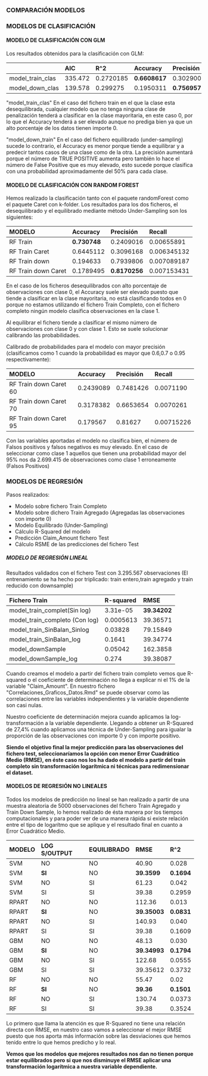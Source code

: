 ### COMPARACIÓN MODELOS

### MODELOS DE CLASIFICACIÓN

#### MODELO DE CLASIFICACIÓN CON GLM

Los resultados obtenidos para la clasificación con GLM:

<table style="width:104%;">
<colgroup>
<col width="29%" />
<col width="12%" />
<col width="13%" />
<col width="15%" />
<col width="16%" />
<col width="16%" />
</colgroup>
<thead>
<tr class="header">
<th align="left"></th>
<th align="left">AIC</th>
<th align="left">R^2</th>
<th align="left">Accuracy</th>
<th align="left">Precisión</th>
<th align="left">Recall</th>
</tr>
</thead>
<tbody>
<tr class="odd">
<td align="left">model_train_clas</td>
<td align="left">335.472</td>
<td align="left">0.2720185</td>
<td align="left"><strong>0.6608617</strong></td>
<td align="left">0.3029006</td>
<td align="left">0.006511096</td>
</tr>
<tr class="even">
<td align="left">model_down_clas</td>
<td align="left">139.578</td>
<td align="left">0.299275</td>
<td align="left">0.1950311</td>
<td align="left"><strong>0.7569576 </strong></td>
<td align="left">0.006766421</td>
</tr>
</tbody>
</table>

"model\_train\_clas" En el caso del fichero train en el que la clase
esta desequilibrada, cualquier modelo que no tenga ninguna clase de
penalización tenderá a clasificar en la clase mayoritaria, en este caso
0, por lo que el Accuracy tenderá a ser elevado aunque no prediga bien
ya que un alto porcentaje de los datos tienen importe 0.

"model\_down\_train" En el caso del fichero equilibrado (under-sampling)
sucede lo contrario, el Accuracy es menor porque tiende a equilibrar y a
predecir tantos casos de una clase como de la otra. La precisión
aumentará porque el número de TRUE POSITIVE aumenta pero también lo hace
el número de False Positive que es muy elevado, esto sucede porque
clasifica con una probabilidad aproximadamente del 50% para cada clase.

#### MODELO DE CLASIFICACIÓN CON RANDOM FOREST

Hemos realizado la clasificación tanto con el paquete randomForest como
el paquete Caret con k-folder. Los resultados para los dos ficheros, el
desequilibrado y el equilibrado mediante método Under-Sampling son los
siguientes:

<table>
<thead>
<tr class="header">
<th align="left">MODELO</th>
<th align="left">Accuracy</th>
<th align="left">Precisión</th>
<th align="left">Recall</th>
</tr>
</thead>
<tbody>
<tr class="odd">
<td align="left">RF Train</td>
<td align="left"><strong>0.730748</strong></td>
<td align="left">0.2409016</td>
<td align="left">0.00655891</td>
</tr>
<tr class="even">
<td align="left">RF Train Caret</td>
<td align="left">0.6445112</td>
<td align="left">0.3096168</td>
<td align="left">0.006345132</td>
</tr>
<tr class="odd">
<td align="left">RF Train down</td>
<td align="left">0.194633</td>
<td align="left">0.7939806</td>
<td align="left">0.007089187</td>
</tr>
<tr class="even">
<td align="left">RF Train down Caret</td>
<td align="left">0.1789495</td>
<td align="left"><strong>0.8170256</strong></td>
<td align="left">0.007153431</td>
</tr>
</tbody>
</table>

En el caso de los ficheros desequilibrados con alto porcentaje de
observaciones con clase 0, el Accuracy suele ser elevado puesto que
tiende a clasificar en la clase mayoritaria, no está clasificando todos
en 0 porque no estamos utilizando el fichero Train Completo, con el
fichero completo ningún modelo clasifica observaciones en la clase 1.

Al equilibrar el fichero tiende a clasificar el mismo número de
observaciones con clase 0 y con clase 1. Esto se suele solucionar
calibrando las probabilidades.

Calibrado de probabilidades para el modelo con mayor precisión
(clasificamos como 1 cuando la probabilidad es mayor que 0.6,0.7 o 0.95
respectivamente):

<table>
<thead>
<tr class="header">
<th align="left">MODELO</th>
<th align="left">Accuracy</th>
<th align="left">Precisión</th>
<th align="left">Recall</th>
</tr>
</thead>
<tbody>
<tr class="odd">
<td align="left">RF Train down Caret 60</td>
<td align="left">0.2439089</td>
<td align="left">0.7481426</td>
<td align="left">0.0071190</td>
</tr>
<tr class="even">
<td align="left">RF Train down Caret 70</td>
<td align="left">0.3178382</td>
<td align="left">0.6653654</td>
<td align="left">0.0070261</td>
</tr>
<tr class="odd">
<td align="left">RF Train down Caret 95</td>
<td align="left">0.179567</td>
<td align="left">0.81627</td>
<td align="left">0.00715226</td>
</tr>
</tbody>
</table>

Con las variables aportadas el modelo no clasifica bien, el número de
Falsos positivos y falsos negativos es muy elevado. En el caso de
seleccionar como clase 1 aquellos que tienen una probabilidad mayor del
95% nos da 2.699.415 de observaciones como clase 1 erroneamente (Falsos
Positivos)

### MODELOS DE REGRESIÓN

Pasos realizados:

-   Modelo sobre fichero Train Completo
-   Modelo sobre dichero Train Agregado (Agregadas las observaciones con
    importe 0)
-   Modelo Equilibrado (Under-Sampling)
-   Cálculo R-Squared del modelo
-   Predicción Claim\_Amount fichero Test
-   Cálculo RSME de las predicciones del fichero Test

##### MODELO DE REGRESIÓN LINEAL

Resultados validados con el fichero Test con 3.295.567 observaciones (El
entrenamiento se ha hecho por triplicado: train entero,train agregado y
train reducido con downsample)

<table>
<thead>
<tr class="header">
<th align="left">Fichero Train</th>
<th align="left">R-squared</th>
<th align="left">RMSE</th>
</tr>
</thead>
<tbody>
<tr class="odd">
<td align="left">model_train_complet(Sin log)</td>
<td align="left">3.31e-05</td>
<td align="left"><strong>39.34202</strong></td>
</tr>
<tr class="even">
<td align="left">model_train_completo (Con log)</td>
<td align="left">0.0005613</td>
<td align="left">39.36571</td>
</tr>
<tr class="odd">
<td align="left">model_train_SinBalan_Sinlog</td>
<td align="left">0.03828</td>
<td align="left">79.15849</td>
</tr>
<tr class="even">
<td align="left">model_train_SinBalan_log</td>
<td align="left">0.1641</td>
<td align="left">39.34774</td>
</tr>
<tr class="odd">
<td align="left">model_downSample</td>
<td align="left">0.05042</td>
<td align="left">162.3858</td>
</tr>
<tr class="even">
<td align="left">model_downSample_log</td>
<td align="left">0.274</td>
<td align="left">39.38087</td>
</tr>
</tbody>
</table>

Cuando creamos el modelo a partir del fichero train completo vemos que
R-squared o el coeficiente de determinación no llega a explicar ni el 1%
de la variable "Claim\_Amount". En nuestro fichero
"Correlaciones\_Graficos\_Datos.Rmd" se puede observar como las
correlaciones entre las variables independientes y la variable
dependiente son casi nulas.

Nuestro coeficiente de determinación mejora cuando aplicamos la
log-transformación a la variable dependiente. Llegando a obtener un
R-Squared de 27,4% cuando aplicamos una técnica de Under-Sampling para
igualar la proporción de las observaciones con importe 0 y con importe
positivo.

**Siendo el objetivo final la mejor predicción para las observaciones
del fichero test, seleccionaríamos la opción con menor Error Cuadrático
Medio (RMSE), en éste caso nos los ha dado el modelo a partir del train
completo sin transformación logarítmica ni técnicas para redimensionar
el dataset.**

#### MODELOS DE REGRESIÓN NO LINEALES

Todos los modelos de predicción no lineal se han realizado a partir de
una muestra aleatoria de 5000 observaciones del fichero Train Agregado y
Train Down Sample, lo hemos realizado de ésta manera por los tiempos
computacionales y para poder ver de una manera rápida si existe relación
entre el tipo de logarítmo que se aplique y el resultado final en cuanto
a Error Cuadrático Medio.

<table>
<thead>
<tr class="header">
<th align="left">MODELO</th>
<th align="left">LOG S/OUTPUT</th>
<th align="left">EQUILIBRADO</th>
<th align="left">RMSE</th>
<th align="left">R^2</th>
</tr>
</thead>
<tbody>
<tr class="odd">
<td align="left">SVM</td>
<td align="left">NO</td>
<td align="left">NO</td>
<td align="left">40.90</td>
<td align="left">0.028</td>
</tr>
<tr class="even">
<td align="left">SVM</td>
<td align="left"><strong>SI</strong></td>
<td align="left">NO</td>
<td align="left"><strong>39.3599</strong></td>
<td align="left"><strong>0.1694</strong></td>
</tr>
<tr class="odd">
<td align="left">SVM</td>
<td align="left">NO</td>
<td align="left">SI</td>
<td align="left">61.23</td>
<td align="left">0.042</td>
</tr>
<tr class="even">
<td align="left">SVM</td>
<td align="left">SI</td>
<td align="left">SI</td>
<td align="left">39.38</td>
<td align="left">0.2959</td>
</tr>
<tr class="odd">
<td align="left">RPART</td>
<td align="left">NO</td>
<td align="left">NO</td>
<td align="left">112.36</td>
<td align="left">0.013</td>
</tr>
<tr class="even">
<td align="left">RPART</td>
<td align="left"><strong>SI</strong></td>
<td align="left">NO</td>
<td align="left"><strong>39.35003</strong></td>
<td align="left"><strong>0.0831</strong></td>
</tr>
<tr class="odd">
<td align="left">RPART</td>
<td align="left">NO</td>
<td align="left">SI</td>
<td align="left">140.93</td>
<td align="left">0.040</td>
</tr>
<tr class="even">
<td align="left">RPART</td>
<td align="left">SI</td>
<td align="left">SI</td>
<td align="left">39.38</td>
<td align="left">0.1609</td>
</tr>
<tr class="odd">
<td align="left">GBM</td>
<td align="left">NO</td>
<td align="left">NO</td>
<td align="left">48.13</td>
<td align="left">0.030</td>
</tr>
<tr class="even">
<td align="left">GBM</td>
<td align="left"><strong>SI</strong></td>
<td align="left">NO</td>
<td align="left"><strong>39.34993</strong></td>
<td align="left"><strong>0.1794</strong></td>
</tr>
<tr class="odd">
<td align="left">GBM</td>
<td align="left">NO</td>
<td align="left">SI</td>
<td align="left">122.68</td>
<td align="left">0.0555</td>
</tr>
<tr class="even">
<td align="left">GBM</td>
<td align="left">SI</td>
<td align="left">SI</td>
<td align="left">39.35612</td>
<td align="left">0.3732</td>
</tr>
<tr class="odd">
<td align="left">RF</td>
<td align="left">NO</td>
<td align="left">NO</td>
<td align="left">55.47</td>
<td align="left">0.02</td>
</tr>
<tr class="even">
<td align="left">RF</td>
<td align="left"><strong>SI</strong></td>
<td align="left">NO</td>
<td align="left"><strong>39.36</strong></td>
<td align="left"><strong>0.1501</strong></td>
</tr>
<tr class="odd">
<td align="left">RF</td>
<td align="left">NO</td>
<td align="left">SI</td>
<td align="left">130.74</td>
<td align="left">0.0373</td>
</tr>
<tr class="even">
<td align="left">RF</td>
<td align="left">SI</td>
<td align="left">SI</td>
<td align="left">39.38</td>
<td align="left">0.3524</td>
</tr>
</tbody>
</table>

Lo primero que llama la atención es que R-Squared no tiene una relación
directa con RMSE, en nuestro caso vamos a seleccionar el mejor RMSE
puesto que nos aporta más información sobre las desviaciones que hemos
tenido entre lo que hemos predicho y lo real.

**Vemos que los modelos que mejores resultados nos dan no tienen porque
estar equilibrados pero si que nos disminuye el RMSE aplicar una
transformación logarítmica a nuestra variable dependiente.**
